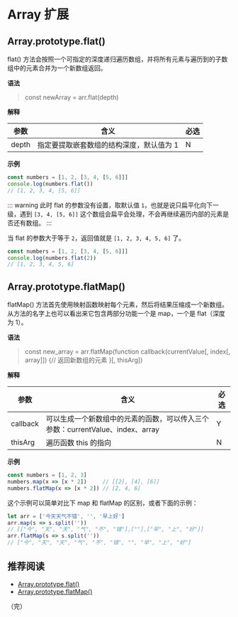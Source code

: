 # Array 扩展

## Array.prototype.flat()

flat() 方法会按照一个可指定的深度递归遍历数组，并将所有元素与遍历到的子数组中的元素合并为一个新数组返回。

**语法**

> const newArray = arr.flat(depth)

**解释**

| 参数  | 含义                                  | 必选 |
| ----- | ------------------------------------ | ---- |
| depth | 指定要提取嵌套数组的结构深度，默认值为 1 | N   |

**示例**

```javascript
const numbers = [1, 2, [3, 4, [5, 6]]]
console.log(numbers.flat())
// [1, 2, 3, 4, [5, 6]]
```

::: warning
此时 flat 的参数没有设置，取默认值 `1`，也就是说只扁平化向下一级，遇到 `[3, 4, [5, 6]]` 这个数组会扁平会处理，不会再继续遍历内部的元素是否还有数组。
:::

当 flat 的参数大于等于 `2`，返回值就是 `[1, 2, 3, 4, 5, 6]` 了。

```javascript
const numbers = [1, 2, [3, 4, [5, 6]]]
console.log(numbers.flat(2))
// [1, 2, 3, 4, 5, 6]
```

## Array.prototype.flatMap()

flatMap() 方法首先使用映射函数映射每个元素，然后将结果压缩成一个新数组。从方法的名字上也可以看出来它包含两部分功能一个是 map，一个是 flat（深度为 1）。

**语法**

> const new_array = arr.flatMap(function callback(currentValue[, index[, array]]) {// 返回新数组的元素 }[, thisArg])

**解释**

| 参数     | 含义                                                                      | 必选 |
| -------- | ------------------------------------------------------------------------ | ---- |
| callback | 可以生成一个新数组中的元素的函数，可以传入三个参数：currentValue、index、array | Y   |
| thisArg  | 遍历函数 this 的指向                                                       | N   |

**示例**

```javascript
const numbers = [1, 2, 3]
numbers.map(x => [x * 2])     // [[2], [4], [6]]
numbers.flatMap(x => [x * 2]) // [2, 4, 6]
```

这个示例可以简单对比下 map 和 flatMap 的区别，或者下面的示例：

```javascript
let arr = ['今天天气不错', '', '早上好']
arr.map(s => s.split(''))
// [["今", "天", "天", "气", "不", "错"],[""],["早", "上", "好"]]
arr.flatMap(s => s.split(''))
// ["今", "天", "天", "气", "不", "错", "", "早", "上", "好"]
```

## 推荐阅读

* [Array.prototype.flat()](https://developer.mozilla.org/zh-CN/docs/Web/JavaScript/Reference/Global_Objects/Array/flat)
* [Array.prototype.flatMap()](https://developer.mozilla.org/zh-CN/docs/Web/JavaScript/Reference/Global_Objects/Array/flatMap)

（完）
